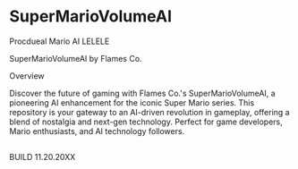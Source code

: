 # SuperMarioVolumeAI
Procdueal Mario AI LELELE
 
SuperMarioVolumeAI by Flames Co.

Overview

Discover the future of gaming with Flames Co.'s SuperMarioVolumeAI, a pioneering AI enhancement for the iconic Super Mario series. This repository is your gateway to an AI-driven revolution in gameplay, offering a blend of nostalgia and next-gen technology. Perfect for game developers, Mario enthusiasts, and AI technology followers.
##
BUILD 11.20.20XX
